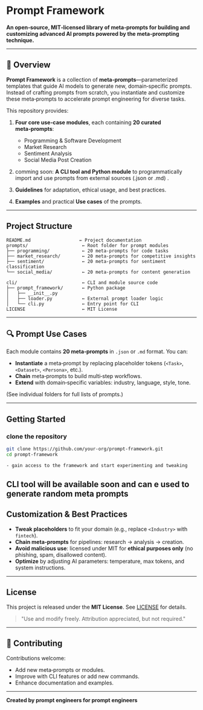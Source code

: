 # Prompt Framework

**An open‑source, MIT‑licensed library of meta‑prompts for building and customizing advanced AI prompts powered by the meta-prompting technique.**

---

## 🚀 Overview

**Prompt Framework** is a collection of **meta‑prompts**—parameterized templates that guide AI models to generate new, domain‑specific prompts. Instead of crafting prompts from scratch, you instantiate and customize these meta‑prompts to accelerate prompt engineering for diverse tasks.

This repository provides:

1. **Four core use‑case modules**, each containing **20 curated meta‑prompts**:

   - Programming & Software Development
   - Market Research
   - Sentiment Analysis
   - Social Media Post Creation

2. comming soon: **A CLI tool and Python module** to programmatically import and use prompts from external sources (.json or .md) .
3. **Guidelines** for adaptation, ethical usage, and best practices.
4. **Examples** and practical **Use cases** of the prompts.

---

## Project Structure

```text
README.md                  ← Project documentation
prompts/                    ← Root folder for prompt modules
├── programming/            ← 20 meta‑prompts for code tasks
├── market_research/        ← 20 meta‑prompts for competitive insights
├── sentiment/              ← 20 meta‑prompts for sentiment classification
└── social_media/           ← 20 meta‑prompts for content generation

cli/                        ← CLI and module source code
├── prompt_framework/       ← Python package
│   ├── __init__.py
│   ├── loader.py           ← External prompt loader logic
│   └── cli.py              ← Entry point for CLI
LICENSE                     ← MIT License
```

---

## 🔍 Prompt Use Cases

Each module contains **20 meta‑prompts** in `.json` or `.md` format. You can:

- **Instantiate** a meta‑prompt by replacing placeholder tokens (`<Task>`, `<Dataset>`, `<Persona>`, etc.).
- **Chain** meta‑prompts to build multi‑step workflows.
- **Extend** with domain‑specific variables: industry, language, style, tone.

(See individual folders for full lists of prompts.)

---

## Getting Started

### clone the repository

```bash
git clone https://github.com/your‑org/prompt‑framework.git
cd prompt‑framework

- gain access to the framework and start experimenting and tweaking
```

## CLI tool will be available soon and can e used to generate random meta prompts

## Customization & Best Practices

- **Tweak placeholders** to fit your domain (e.g., replace `<Industry>` with `fintech`).
- **Chain meta‑prompts** for pipelines: research → analysis → creation.
- **Avoid malicious use**: licensed under MIT for **ethical purposes only** (no phishing, spam, disallowed content).
- **Optimize** by adjusting AI parameters: temperature, max tokens, and system instructions.

---

## License

This project is released under the **MIT License**. See [LICENSE](LICENSE) for details.

> "Use and modify freely. Attribution appreciated, but not required."

---

## 🤝 Contributing

Contributions welcome:

- Add new meta‑prompts or modules.
- Improve with CLI features or add new commands.
- Enhance documentation and examples.

---

**Created by prompt engineers for prompt engineers**
